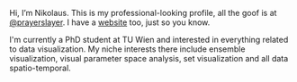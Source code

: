 Hi, I’m Nikolaus. This is my professional-looking profile, all the goof is at [@prayerslayer](https://github.com/prayerslayer). I have a [website](https://npiccolotto.com) too, just so you know.

I'm currently a PhD student at TU Wien and interested in everything related to data visualization. My niche interests there include ensemble visualization, visual parameter space analysis, set visualization and all data spatio-temporal.

